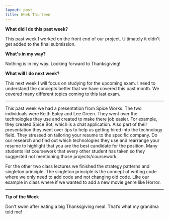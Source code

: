 ```yaml
---
layout: post
title: Week Thirteen
---
```

<b>What did I do this past week?</b><br>
<p>This past week I worked on the front end of our project. Ultimately it didn't get added to the final submission.</p>

<b>What's in my way?</b><br>
<p>Nothing is in my way. Looking forward to Thanksgiving!</p>

<b>What will I do next week?</b><br>
<p>This next week I will focus on studying for the upcoming exam. I need to understand the concepts better that we have covered this past month. We covered many different topics coming to this last exam.</p>

<hr>

<p>This past week we had a presentation from Spice Works. The two individuals were Keith Epley and Lee Green. They went over the technologies they use and created to make there job easier. For example, they created Spice Bot, which is a chat application. Also part of their presentation they went over tips to help us getting hired into the technology field. They stressed on tailoring your resume to the specific company. Do our research and find out which technologies they use and rearrange your resume to highlight that you are the best candidate for the position. Many students list coursework that every other student has taken so they suggested not mentioning those projects/coursework.</p>

<p>For the other two class lectures we finished the strategy patterns and singleton principle. The singleton principle is the concept of writing code where we only need to add code and not changing old code. Like our example in class where if we wanted to add a new movie genre like Horror.  </p>

<hr>

<b>Tip of the Week</b><br>
<p>Don't swim after eating a big Thanksgiving meal. That’s what my grandma told me!</p>

